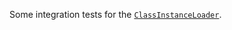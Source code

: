Some integration tests for the [`ClassInstanceLoader`](../../langchain4j-core/src/main/java/dev/langchain4j/classloading/ClassInstanceLoader.java).
